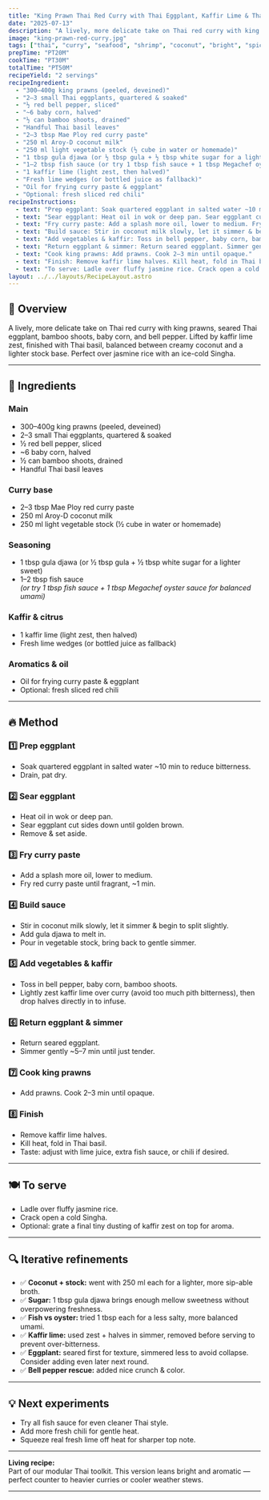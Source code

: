 ```yaml
---
title: "King Prawn Thai Red Curry with Thai Eggplant, Kaffir Lime & Thai Basil (Brighter Iteration)"
date: "2025-07-13"
description: "A lively, more delicate take on Thai red curry with king prawns, seared Thai eggplant, bamboo shoots, baby corn, and bell pepper. Lifted by kaffir lime zest, finished with Thai basil, balanced between creamy coconut and a lighter stock base. Perfect over jasmine rice with an ice-cold Singha."
image: "king-prawn-red-curry.jpg"
tags: ["thai", "curry", "seafood", "shrimp", "coconut", "bright", "spicy"]
prepTime: "PT20M"
cookTime: "PT30M"
totalTime: "PT50M"
recipeYield: "2 servings"
recipeIngredient:
  - "300–400g king prawns (peeled, deveined)"
  - "2–3 small Thai eggplants, quartered & soaked"
  - "½ red bell pepper, sliced"
  - "~6 baby corn, halved"
  - "½ can bamboo shoots, drained"
  - "Handful Thai basil leaves"
  - "2–3 tbsp Mae Ploy red curry paste"
  - "250 ml Aroy-D coconut milk"
  - "250 ml light vegetable stock (½ cube in water or homemade)"
  - "1 tbsp gula djawa (or ½ tbsp gula + ½ tbsp white sugar for a lighter sweet)"
  - "1–2 tbsp fish sauce (or try 1 tbsp fish sauce + 1 tbsp Megachef oyster sauce for balanced umami)"
  - "1 kaffir lime (light zest, then halved)"
  - "Fresh lime wedges (or bottled juice as fallback)"
  - "Oil for frying curry paste & eggplant"
  - "Optional: fresh sliced red chili"
recipeInstructions:
  - text: "Prep eggplant: Soak quartered eggplant in salted water ~10 min to reduce bitterness. Drain, pat dry."
  - text: "Sear eggplant: Heat oil in wok or deep pan. Sear eggplant cut sides down until golden brown. Remove & set aside."
  - text: "Fry curry paste: Add a splash more oil, lower to medium. Fry red curry paste until fragrant, ~1 min."
  - text: "Build sauce: Stir in coconut milk slowly, let it simmer & begin to split slightly. Add gula djawa to melt in. Pour in vegetable stock, bring back to gentle simmer."
  - text: "Add vegetables & kaffir: Toss in bell pepper, baby corn, bamboo shoots. Lightly zest kaffir lime over curry (avoid too much pith bitterness), then drop halves directly in to infuse."
  - text: "Return eggplant & simmer: Return seared eggplant. Simmer gently ~5–7 min until just tender."
  - text: "Cook king prawns: Add prawns. Cook 2–3 min until opaque."
  - text: "Finish: Remove kaffir lime halves. Kill heat, fold in Thai basil. Taste: adjust with lime juice, extra fish sauce, or chili if desired."
  - text: "To serve: Ladle over fluffy jasmine rice. Crack open a cold Singha. Optional: grate a final tiny dusting of kaffir zest on top for aroma."
layout: ../../layouts/RecipeLayout.astro
---
```


## 📝 Overview
A lively, more delicate take on Thai red curry with king prawns, seared Thai eggplant, bamboo shoots, baby corn, and bell pepper. 
Lifted by kaffir lime zest, finished with Thai basil, balanced between creamy coconut and a lighter stock base. 
Perfect over jasmine rice with an ice-cold Singha.

---

## 🍤 Ingredients
### Main
- 300–400g king prawns (peeled, deveined)
- 2–3 small Thai eggplants, quartered & soaked
- ½ red bell pepper, sliced
- ~6 baby corn, halved
- ½ can bamboo shoots, drained
- Handful Thai basil leaves

### Curry base
- 2–3 tbsp Mae Ploy red curry paste
- 250 ml Aroy-D coconut milk
- 250 ml light vegetable stock (½ cube in water or homemade)

### Seasoning
- 1 tbsp gula djawa (or ½ tbsp gula + ½ tbsp white sugar for a lighter sweet)
- 1–2 tbsp fish sauce  
  *(or try 1 tbsp fish sauce + 1 tbsp Megachef oyster sauce for balanced umami)*

### Kaffir & citrus
- 1 kaffir lime (light zest, then halved)
- Fresh lime wedges (or bottled juice as fallback)

### Aromatics & oil
- Oil for frying curry paste & eggplant
- Optional: fresh sliced red chili

---

## 🔥 Method

### 1️⃣ Prep eggplant
- Soak quartered eggplant in salted water ~10 min to reduce bitterness.
- Drain, pat dry.

### 2️⃣ Sear eggplant
- Heat oil in wok or deep pan. 
- Sear eggplant cut sides down until golden brown. 
- Remove & set aside.

### 3️⃣ Fry curry paste
- Add a splash more oil, lower to medium. 
- Fry red curry paste until fragrant, ~1 min.

### 4️⃣ Build sauce
- Stir in coconut milk slowly, let it simmer & begin to split slightly.
- Add gula djawa to melt in.
- Pour in vegetable stock, bring back to gentle simmer.

### 5️⃣ Add vegetables & kaffir
- Toss in bell pepper, baby corn, bamboo shoots.
- Lightly zest kaffir lime over curry (avoid too much pith bitterness), then drop halves directly in to infuse.

### 6️⃣ Return eggplant & simmer
- Return seared eggplant. 
- Simmer gently ~5–7 min until just tender.

### 7️⃣ Cook king prawns
- Add prawns. Cook 2–3 min until opaque.

### 8️⃣ Finish
- Remove kaffir lime halves.
- Kill heat, fold in Thai basil.
- Taste: adjust with lime juice, extra fish sauce, or chili if desired.

---

## 🍽 To serve
- Ladle over fluffy jasmine rice.
- Crack open a cold Singha.
- Optional: grate a final tiny dusting of kaffir zest on top for aroma.

---

## 🔍 Iterative refinements
- ✅ **Coconut + stock:** went with 250 ml each for a lighter, more sip-able broth.
- ✅ **Sugar:** 1 tbsp gula djawa brings enough mellow sweetness without overpowering freshness.
- ✅ **Fish vs oyster:** tried 1 tbsp each for a less salty, more balanced umami.
- ✅ **Kaffir lime:** used zest + halves in simmer, removed before serving to prevent over-bitterness.
- ✅ **Eggplant:** seared first for texture, simmered less to avoid collapse. Consider adding even later next round.
- ✅ **Bell pepper rescue:** added nice crunch & color.

---

## 💡 Next experiments
- Try all fish sauce for even cleaner Thai style.
- Add more fresh chili for gentle heat.
- Squeeze real fresh lime off heat for sharper top note.

---

**Living recipe:**  
Part of our modular Thai toolkit. This version leans bright and aromatic — perfect counter to heavier curries or cooler weather stews.

---